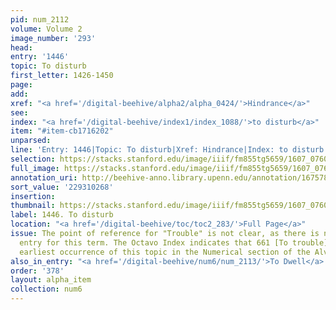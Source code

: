 ```yaml
---
pid: num_2112
volume: Volume 2
image_number: '293'
head:
entry: '1446'
topic: To disturb
first_letter: 1426-1450
page:
add:
xref: "<a href='/digital-beehive/alpha2/alpha_0424/'>Hindrance</a>"
see:
index: "<a href='/digital-beehive/index1/index_1088/'>to disturb</a>"
item: "#item-cb1716202"
unparsed:
line: 'Entry: 1446|Topic: To disturb|Xref: Hindrance|Index: to disturb|#item-cb1716202'
selection: https://stacks.stanford.edu/image/iiif/fm855tg5659/1607_0760/377,268,2840,318/full/0/default.jpg
full_image: https://stacks.stanford.edu/image/iiif/fm855tg5659/1607_0760/full/full/0/default.jpg
annotation_uri: http://beehive-anno.library.upenn.edu/annotation/1675785145453
sort_value: '229310268'
insertion:
thumbnail: https://stacks.stanford.edu/image/iiif/fm855tg5659/1607_0760/377,268,600,180/250,/0/default.jpg
label: 1446. To disturb
location: "<a href='/digital-beehive/toc/toc2_283/'>Full Page</a>"
issue: The point of reference for "Trouble" is not clear, as there is no alphabetical
  entry for this term. The Octavo Index indicates that 661 [To trouble] may be the
  earliest occurrence of this topic in the Numerical section of the Alvearium.
also_in_entry: "<a href='/digital-beehive/num6/num_2113/'>To Dwell</a>|<a href='/digital-beehive/num6/num_2114/'>Willingness</a>"
order: '378'
layout: alpha_item
collection: num6
---
```

